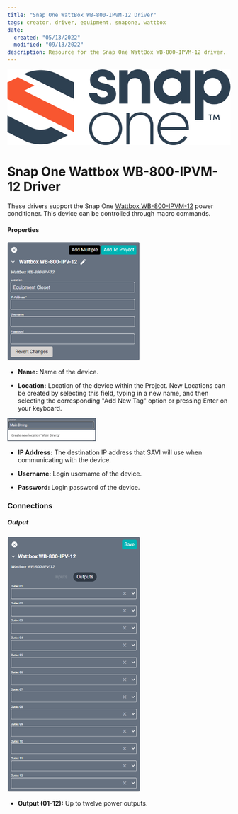 ```yaml
---
title: "Snap One WattBox WB-800-IPVM-12 Driver"
tags: creator, driver, equipment, snapone, wattbox
date:
  created: "05/13/2022"
  modified: "09/13/2022"
description: Resource for the Snap One WattBox WB-800-IPVM-12 driver.
---
```

<div style="text-align: center">

<a href="../../../Assets/Knowledge-Base/Creator/Drivers/Logos/snapone-logo.png">
  <img src="../../../Assets/Knowledge-Base/Creator/Drivers/Logos/snapone-logo.png" alt="SnapOne Logo" width="700" height="" class="center">
</a>
</div>

# Snap One Wattbox WB-800-IPVM-12 Driver

These drivers support the Snap One [Wattbox WB-800-IPVM-12](https://www.snapav.com/shop/en/snapav/wattbox-800-series-ip-power-conditioner-12-individually-controlled-metered-outlets-wb-800-ipvm-12-a "Wattbox WB-800-IPVM-12") power conditioner. This device can be controlled through macro commands. 


#### Properties
<a href="../../../Assets/Knowledge-Base/Creator/Drivers/wattbox-wb-800-ipv-12.png">
  <img src="../../../Assets/Knowledge-Base/Creator/Drivers/wattbox-wb-800-ipv-12.png" alt="Wattbox WB-800-IPV-12 configuration" width="300" height="">
</a>


* **Name:** Name of the device.

* **Location:** Location of the device within the Project. New Locations can be created by selecting this field, typing in a new name, and then selecting the corresponding "Add New Tag" option or pressing Enter on your keyboard.
<img src="../../../Assets/Knowledge-Base/Creator/Drivers/locations-add.png" alt="Adding Main Dining Tag to Location" width="200" height="">

* **IP Address:** The destination IP address that SAVI will use when communicating with the device.

* **Username:** Login username of the device.

* **Password:** Login password of the device.

### Connections


##### Output
<a href="../../../Assets/Knowledge-Base/Creator/Drivers/wattbox-wb-800-ipv-12-connections-output.png">
  <img src="../../../Assets/Knowledge-Base/Creator/Drivers/wattbox-wb-800-ipv-12-connections-output.png" alt="Wattbox WB-800-IPV-12 configuration - connections output" width="300" height="">
</a>

* **Output (01-12):** Up to twelve power outputs.
